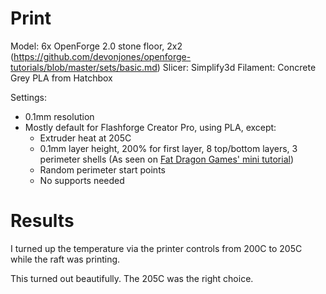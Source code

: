 # Print

Model: 6x OpenForge 2.0 stone floor, 2x2 (https://github.com/devonjones/openforge-tutorials/blob/master/sets/basic.md)
Slicer: Simplify3d
Filament: Concrete Grey PLA from Hatchbox

Settings:
- 0.1mm resolution
- Mostly default for Flashforge Creator Pro, using PLA, except:
    - Extruder heat at 205C
    - 0.1mm layer height, 200% for first layer, 8 top/bottom layers, 3 perimeter shells (As seen on [Fat Dragon Games' mini tutorial](https://www.youtube.com/watch?time_continue=716&v=AqEWl51s9Rw&feature=emb_logo))
    - Random perimeter start points
    - No supports needed

# Results

I turned up the temperature via the printer controls from 200C to 205C while the raft was printing.

This turned out beautifully. The 205C was the right choice.
